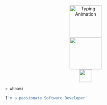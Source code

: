 <!-- README.md -->

<div align="center">
    <img src="https://readme-typing-svg.herokuapp.com?font=Fira+Code&weight=600&size=22&duration=2000&pause=1000&color=00FF00&background=000000&center=true&vCenter=true&width=500&lines=%F0%9F%A7%91%E2%80%8D%F0%9F%92%BB+Hiya,+I'm+Sarkhail;%F0%9F%8E%93+I'm+a+Software+Engineer;%F0%9F%94%8E+Ethical+Hacking+Aficionado;%F0%9F%92%A1+Passionate+Problem+Solver" alt="Typing Animation" height="100">
</div>

<div align="center">
    <div>
        <img src="https://upload.wikimedia.org/wikipedia/commons/2/2b/Kali-dragon-icon.svg" height="100">
    </div>
    <div>
        <img src="https://img.shields.io/badge/Welcome%20to%20my%20Hacker%20Zone-000000?style=for-the-badge&logo=linux&logoColor=00FF00&labelColor=000000&color=000000" height="40">
    </div>
</div>

```bash
> whoami 

I'm a passionate Software Developer
```

